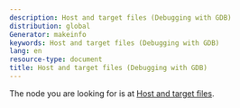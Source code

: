 ```yaml
---
description: Host and target files (Debugging with GDB)
distribution: global
Generator: makeinfo
keywords: Host and target files (Debugging with GDB)
lang: en
resource-type: document
title: Host and target files (Debugging with GDB)
---
```

The node you are looking for is at [Host and target files](Connecting.html#Host-and-target-files).
